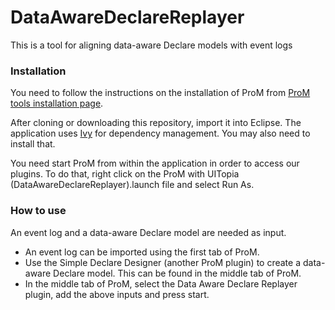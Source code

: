 # DataAwareDeclareReplayer

This is a tool for aligning data-aware Declare models with event logs

### Installation
You need to follow the instructions on the installation of ProM from [ProM tools installation page](http://www.promtools.org/doku.php?id=gettingstarted:installation).

After cloning or downloading this repository, import it into Eclipse.  The application uses [Ivy](https://ant.apache.org/ivy/) for dependency management. You may also need to install that.

You need start ProM from within the application in order to access our plugins.  To do that, right click on the ProM with UITopia (DataAwareDeclareReplayer).launch file and select Run As.

### How to use
An event log and a data-aware Declare model are needed as input.  
- An event log can be imported using the first tab of ProM.  
- Use the Simple Declare Designer (another ProM plugin) to create a data-aware Declare model.  This can be found in the middle tab of ProM.
- In the middle tab of ProM, select the Data Aware Declare Replayer plugin, add the above inputs and press start.
